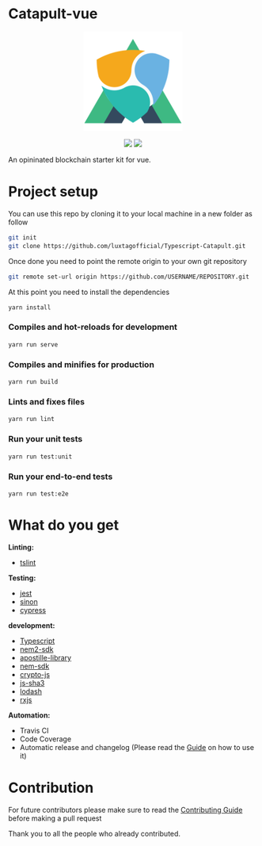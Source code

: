# Catapult-vue
<p align="center">
  <img alt="Logo" src="./src/assets/logo.png" height="200" />
  <p align="center">
    <a href="https://travis-ci.org/luxtagofficial/Catapult-Vue"><img src="https://travis-ci.org/luxtagofficial/Catapult-Vue.svg?branch=master"></a>
    <a href="https://codecov.io/gh/luxtagofficial/Catapult-Vue">
    <img src="https://codecov.io/gh/luxtagofficial/Catapult-Vue/branch/master/graph/badge.svg" />
    </a>
  </p>
</p>

An opininated blockchain starter kit for vue.

# Project setup
You can use this repo by cloning it to your local machine in a new folder as follow
```bash
git init
git clone https://github.com/luxtagofficial/Typescript-Catapult.git
```
Once done you need to point the remote origin to your own git repository
```bash
git remote set-url origin https://github.com/USERNAME/REPOSITORY.git
```
At this point you need to install the dependencies
```
yarn install
```

### Compiles and hot-reloads for development
```
yarn run serve
```

### Compiles and minifies for production
```
yarn run build
```

### Lints and fixes files
```
yarn run lint
```

### Run your unit tests
```
yarn run test:unit
```

### Run your end-to-end tests
```
yarn run test:e2e
```

# What do you get
**Linting:**
- [tslint](https://github.com/palantir/tslint)

**Testing:**
- [jest](https://github.com/facebook/jest) 
- [sinon](https://github.com/sinonjs/sinon)
- [cypress](https://github.com/cypress-io/cypress)

**development:**
- [Typescript](https://github.com/Microsoft/TypeScript)
- [nem2-sdk](https://github.com/nemtech/nem2-sdk-typescript-javascript)
- [apostille-library](https://github.com/luxtagofficial/Apostille-library)
- [nem-sdk](https://github.com/QuantumMechanics/NEM-sdk)
- [crypto-js](https://github.com/brix/crypto-js)
- [js-sha3](https://github.com/emn178/js-sha3)
- [lodash](https://github.com/lodash/lodash)
- [rxjs](https://github.com/ReactiveX/rxjs)

**Automation:**
- Travis CI
- Code Coverage
- Automatic release and changelog (Please read the [Guide](./.github/GUIDE.md) on how to use it)

# Contribution
For future contributors please make sure to read the [Contributing Guide](./.github/GUIDE.md) before making a pull request

Thank you to all the people who already contributed.


